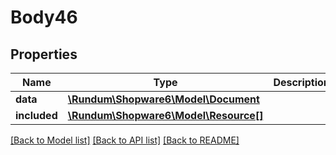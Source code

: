 # Body46

## Properties
Name | Type | Description | Notes
------------ | ------------- | ------------- | -------------
**data** | [**\Rundum\Shopware6\Model\Document**](Document.md) |  | [optional] 
**included** | [**\Rundum\Shopware6\Model\Resource[]**](Resource.md) |  | [optional] 

[[Back to Model list]](../../README.md#documentation-for-models) [[Back to API list]](../../README.md#documentation-for-api-endpoints) [[Back to README]](../../README.md)

